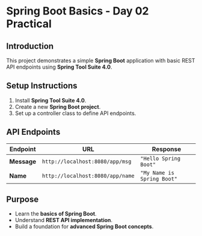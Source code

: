# Spring Boot Basics - Day 02 Practical  

## Introduction  
This project demonstrates a simple **Spring Boot** application with basic REST API endpoints using **Spring Tool Suite 4.0**.  

## Setup Instructions  
1. Install **Spring Tool Suite 4.0**.  
2. Create a new **Spring Boot project**.  
3. Set up a controller class to define API endpoints.  

## API Endpoints  

| Endpoint  | URL | Response |
|-----------|----------------------------|----------------------|
| **Message** | `http://localhost:8080/app/msg` | `"Hello Spring Boot"` |
| **Name** | `http://localhost:8080/app/name` | `"My Name is Spring Boot"` |

## Purpose  
- Learn the **basics of Spring Boot**.  
- Understand **REST API implementation**.  
- Build a foundation for **advanced Spring Boot concepts**.  
